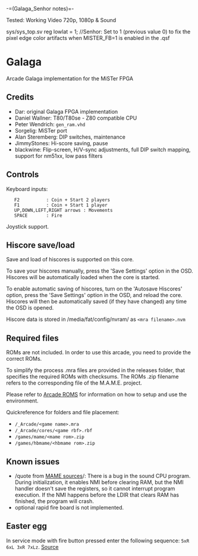 -=(Galaga_Senhor notes)=-

Tested: Working Video 720p, 1080p & Sound

sys/sys_top.sv reg lowlat = 1; //Senhor: Set to 1 (previous value 0) to fix the pixel edge color artifacts when MISTER_FB=1 is enabled in the .qsf

Galaga
======

Arcade Galaga implementation for the MiSTer FPGA

Credits
-------

 * Dar: original Galaga FPGA implementation
 * Daniel Wallner: T80/T80se - Z80 compatible CPU
 * Peter Wendrich: `gen_ram.vhd`
 * Sorgelig: MiSTer port
 * Alan Steremberg: DIP switches, maintenance
 * JimmyStones: Hi-score saving, pause
 * blackwine: Flip-screen, H/V-sync adjustments, full DIP switch mapping, support for nm51xx, low pass filters

Controls
--------

Keyboard inputs:

```
   F2          : Coin + Start 2 players
   F1          : Coin + Start 1 player
   UP,DOWN,LEFT,RIGHT arrows : Movements
   SPACE       : Fire
```

 Joystick support.

Hiscore save/load
-----------------

Save and load of hiscores is supported on this core.

To save your hiscores manually, press the 'Save Settings' option in the OSD.  Hiscores will be automatically loaded when the core is started.

To enable automatic saving of hiscores, turn on the 'Autosave Hiscores' option, press the 'Save Settings' option in the OSD, and reload the core.  Hiscores will then be automatically saved (if they have changed) any time the OSD is opened.

Hiscore data is stored in /media/fat/config/nvram/ as ```<mra filename>.nvm```

Required files
--------------

ROMs are not included. In order to use this arcade, you need to provide the
correct ROMs.

To simplify the process .mra files are provided in the releases folder, that
specifies the required ROMs with checksums. The ROMs .zip filename refers to the
corresponding file of the M.A.M.E. project.

Please refer to
[Arcade ROMS](https://github.com/MiSTer-devel/Main_MiSTer/wiki/Arcade-Roms)
for information on how to setup and use the environment.

Quickreference for folders and file placement:

 * `/_Arcade/<game name>.mra`
 * `/_Arcade/cores/<game rbf>.rbf`
 * `/games/mame/<mame rom>.zip`
 * `/games/hbmame/<hbmame rom>.zip`

Known issues
------------
 * /quote from [MAME sources](https://github.com/mamedev/mame/blob/a32810d97465ae077ece35984a98a92abbf3462f/src/mame/drivers/galaga.cpp#L584-L587)/:
   There is a bug in the sound CPU program.
   During initialization, it enables NMI before clearing RAM, but the NMI
   handler doesn't save the registers, so it cannot interrupt program
   execution. If the NMI happens before the LDIR that clears RAM has finished,
   the program will crash.
 * optional rapid fire board is not implemented.

Easter egg
----------

In service mode with fire button pressed enter the following sequence:
`5xR 6xL 3xR 7xLz`.
[Source](https://github.com/mamedev/mame/blob/a32810d97465ae077ece35984a98a92abbf3462f/src/mame/drivers/galaga.cpp#L555-L559)
